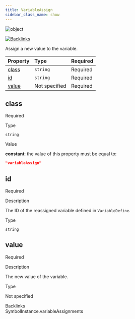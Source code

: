 ```yaml
---
title: VariableAssign
sidebar_class_name: show
---
```


<div className="section-badges">

<div><img alt="object" src="https://img.shields.io/badge/object-object?label=Type" /></div>

<a href="#backlinks"><img alt="Backlinks" src="https://img.shields.io/badge/1-Backlinks?label=Backlinks&color=%230ea5e9" /></a>

</div>

Assign a new value to the variable.

<div className="property-preview">

<div className="property-table">

| Property        | Type          | Required                                            |
| :-------------- | :------------ | :-------------------------------------------------- |
| [class](#class) | `string`      | <span className="property-required">Required</span> |
| [id](#id)       | `string`      | <span className="property-required">Required</span> |
| [value](#value) | Not specified | <span className="property-required">Required</span> |

</div>

</div>

<div className="property">

<div className="property-heading">

## class

<span className="property-required">Required</span>

</div>

<div className="property-item">

Type

`string`

</div>

<div className="property-item">

Value

<div className="value-description">

**constant**: the value of this property must be equal to:

```json
"variableAssign"
```

</div>

</div>

</div>

<div className="property">

<div className="property-heading">

## id

<span className="property-required">Required</span>

</div>

<div className="property-item">

Description

The ID of the reassigned variable defined in `VariableDefine`.

</div>

<div className="property-item">

Type

`string`

</div>

</div>

<div className="property">

<div className="property-heading">

## value

<span className="property-required">Required</span>

</div>

<div className="property-item">

Description

The new value of the variable.

</div>

<div className="property-item">

Type

Not specified

</div>

</div>

<div id="backlinks" className="section-backlinks">

<div className="backlinks-title">Backlinks</div>

<div className="backlink">
      <Link to='/specs/vectorgraphics/symbol-instance#variableassignments'>SymbolInstance.variableAssignments</Link>
      </div>

</div>

